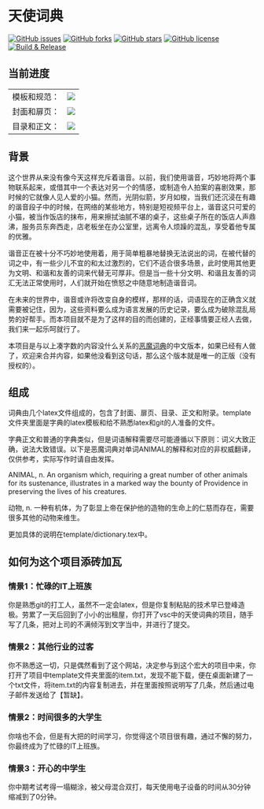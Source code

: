 # 天使词典
<a href="https://github.com/croteco/The-Angel-s-Dictionary/issues"><img alt="GitHub issues" src="https://img.shields.io/github/issues/croteco/The-Angel-s-Dictionary"></a>
<a href="https://github.com/croteco/The-Angel-s-Dictionary/network"><img alt="GitHub forks" src="https://img.shields.io/github/forks/croteco/The-Angel-s-Dictionary"></a>
<a href="https://github.com/croteco/The-Angel-s-Dictionary/stargazers"><img alt="GitHub stars" src="https://img.shields.io/github/stars/croteco/The-Angel-s-Dictionary"></a>
<a href="https://github.com/croteco/The-Angel-s-Dictionary/blob/master/LICENSE.md"><img alt="GitHub license" src="https://img.shields.io/badge/license-CC--BY--NC--SA%204.0-brightgreen"></a>
[![Build & Release](https://github.com/croteco/The-Angel-s-Dictionary/actions/workflows/main.yml/badge.svg)](https://github.com/croteco/The-Angel-s-Dictionary/actions/workflows/main.yml)
## 当前进度
<table align="center">
  <tr>
    <td align="right">模板和规范：</td>
	<td><img src="https://img.shields.io/badge/-0%25-lightgrey"></td>
  </tr>
   <tr>
    <td align="right">封面和扉页：</td>
	<td><img src="https://img.shields.io/badge/-0%25-lightgrey"></td>
  </tr>
   <tr>
    <td align="right">目录和正文：</td>
	<td><img src="https://img.shields.io/badge/-0%25-lightgrey"></td>
  </tr>
</table>

## 背景

这个世界从来没有像今天这样充斥着谐音。以前，我们使用谐音，巧妙地将两个事物联系起来，或借其中一个表达对另一个的情感，或制造令人拍案的喜剧效果，那时候的它就像人见人爱的小猫。然而，光阴似箭，岁月如梭，当我们还沉浸在有趣的谐音段子中的时候，在网络的某些地方，特别是短视频平台上，谐音这只可爱的小猫，被当作饭店的抹布，用来擦拭油腻不堪的桌子，这些桌子所在的饭店人声鼎沸，服务员东奔西走，店老板坐在办公室里，远离令人烦躁的混乱，享受着他专属的优雅。

谐音正在被十分不巧妙地使用着，用于简单粗暴地替换无法说出的词，在被代替的词之中，有一些少儿不宜的和太过激烈的，它们不适合很多场景，此时使用其他更为文明、和谐和友善的词来代替无可厚非。但是当一些十分文明、和谐且友善的词汇无法正常使用时，人们就开始在愤怒之中随意地制造谐音词。

在未来的世界中，谐音或许将改变自身的模样，那样的话，词语现在的正确含义就需要被记住，因为，这些资料要么成为语言发展的历史记录，要么成为破除混乱局势的好帮手。而本项目就不是为了这样的目的而创建的，正经事情要正经人去做，我们来一起乐呵就行了。

本项目是与以上凑字数的内容没什么关系的[恶魔词典](http://www.thedevilsdictionary.com/ "The Devil's Dictionary")的中文版本，如果已经有人做了，欢迎来合并内容，如果他没看到这句话，那么这个版本就是唯一的正版（没有授权的）。


## 组成

词典由几个latex文件组成的，包含了封面、扉页、目录、正文和附录。template文件夹里面是字典的latex模板和给不熟悉latex和git的人准备的文件。

字典正文和普通的字典类似，但是词语解释需要尽可能遵循以下原则：词义大致正确，说法大致错误。以下是恶魔词典对单词ANIMAL的解释和对应的非权威翻译，仅供参考，实际写作时请自由发挥。

ANIMAL, n. An organism which, requiring a great number of other animals for its sustenance, illustrates in a marked way the bounty of Providence in preserving the lives of his creatures.

动物, n. 一种有机体，为了彰显上帝在保护他的造物的生命上的仁慈而存在，需要很多其他的动物来维生。

更加具体的说明在template/dictionary.tex中。

## 如何为这个项目添砖加瓦

### 情景1：忙碌的IT上班族

你是熟悉git的打工人，虽然不一定会latex，但是你复制粘贴的技术早已登峰造极。劳累了一天后回到了小小的出租屋，你打开了vsc中的天使词典的项目，随手写了几条，把对上司的不满倾泻到文字当中，并进行了提交。

### 情景2：其他行业的过客

你不熟悉这一切，只是偶然看到了这个网站，决定参与到这个宏大的项目中来，你打开了项目中template文件夹里面的item.txt，发现不能下载，便在桌面新建了一个txt文件，将item.txt的内容复制进去，并在里面按照说明写了几条，然后通过电子邮件发送给了【暂缺】。

### 情景2：时间很多的大学生

你啥也不会，但是有大把的时间学习，你觉得这个项目很有趣，通过不懈的努力，你最终成为了忙碌的IT上班族。

### 情景3：开心的中学生

你中期考试考得一塌糊涂，被父母混合双打，每天使用电子设备的时间从30分钟缩减到了0分钟。

